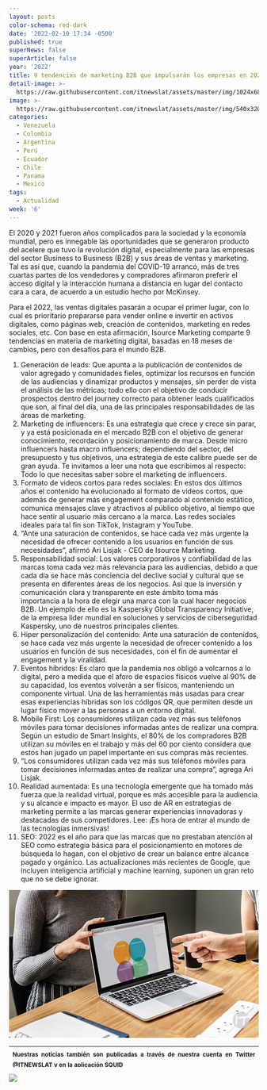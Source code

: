 ```yaml
---
layout: posts
color-schema: red-dark
date: '2022-02-10 17:34 -0500'
published: true
superNews: false
superArticle: false
year: '2022'
title: 9 tendencias de marketing B2B que impulsarán los empresas en 2022
detail-image: >-
  https://raw.githubusercontent.com/itnewslat/assets/master/img/1024x680/Marketing-Digital-g.jpg
image: >-
  https://raw.githubusercontent.com/itnewslat/assets/master/img/540x320/Marketing-Digital-p.jpg
categories:
  - Venezuela
  - Colombia
  - Argentina
  - Perú
  - Ecuador
  - Chile
  - Panama
  - Mexico
tags:
  - Actualidad
week: '6'
---
```

El 2020 y 2021 fueron años complicados para la sociedad y la economía mundial, pero es innegable las oportunidades que se generaron producto del acelere que tuvo la revolución digital, especialmente para las empresas del sector Business to Business (B2B)  y sus áreas de ventas y marketing. Tal es así que, cuando la pandemia del COVID-19 arrancó, más de tres cuartas partes de los vendedores y compradores afirmaron preferir el acceso digital y la interacción humana a distancia en lugar del contacto cara a cara, de acuerdo a un estudio hecho por McKinsey.

Para el 2022, las ventas digitales pasarán a ocupar el primer lugar, con lo cual es prioritario prepararse para vender online e invertir en activos digitales, como páginas web, creación de contenidos, marketing en redes sociales, etc. Con base en esta afirmación, Isource Marketing comparte 9 tendencias en materia de marketing digital, basadas en 18 meses de cambios, pero con desafíos para el mundo B2B.  


1. Generación de leads: Que apunta a la publicación de contenidos de valor agregado y comunidades fieles, optimizar los recursos en función de las audiencias y dinamizar productos y mensajes, sin perder de vista el análisis de las métricas; todo ello con el objetivo de conducir prospectos dentro del journey correcto para obtener leads cualificados que son, al final del día, una de las principales responsabilidades de las áreas de marketing. 
1. Marketing de influencers: Es una estrategia que crece y crece sin parar, y ya está posicionada en el mercado B2B con el objetivo de generar conocimiento, recordación y posicionamiento de marca. Desde micro influencers hasta macro influencers; dependiendo del sector, del presupuesto y tus objetivos, una estrategia de este calibre puede ser de gran ayuda. Te invitamos a leer una nota que escribimos al respecto: Todo lo que necesitas saber sobre el marketing de influencers. 
1. Formato de videos cortos para redes sociales: En estos dos últimos años el contenido ha evolucionado al formato de videos cortos, que además de generar más engagement comparado al contenido estático, comunica mensajes clave y atractivos al público objetivo, al tiempo que hace sentir al usuario más cercano a la marca. Las redes sociales ideales para tal fin son TikTok, Instagram y YouTube.
1. “Ante una saturación de contenidos, se hace cada vez más urgente la necesidad de ofrecer contenido a los usuarios en función de sus necesidades”, afirmó Ari Lisjak - CEO de Isource Marketing.
1. Responsabilidad social: Los valores corporativos y confiabilidad de las marcas toma cada vez más relevancia para las audiencias, debido a que cada día se hace más conciencia del declive social y cultural que se presenta en diferentes áreas de los negocios. Así que la inversión y comunicación clara y transparente en este ámbito toma más importancia a la hora de elegir una marca con la cual hacer negocios B2B. Un ejemplo de ello es la Kaspersky Global Transparency Initiative, de la empresa líder mundial en soluciones y servicios de ciberseguridad Kaspersky, uno de nuestros principales clientes. 
1. Hiper personalización del contenido: Ante una saturación de contenidos, se hace cada vez más urgente la necesidad de ofrecer contenido a los usuarios en función de sus necesidades, con el fin de aumentar el engagement y la viralidad.
1. Eventos híbridos: Es claro que la pandemia nos obligó a volcarnos a lo digital, pero a medida que el aforo de espacios físicos vuelve al 90% de su capacidad, los eventos volverán a ser físicos, manteniendo un componente virtual. Una de las herramientas más usadas para crear esas experiencias híbridas son los códigos QR, que permiten desde un lugar físico mover a las personas a un entorno digital.
1. Mobile First: Los consumidores utilizan cada vez más sus teléfonos móviles para tomar decisiones informadas antes de realizar una compra. Según un estudio de Smart Insights, el 80% de los compradores B2B utilizan su móviles en el trabajo y más del 60 por ciento considera que estos han jugado un papel importante en sus compras más recientes.
1. “Los consumidores utilizan cada vez más sus teléfonos móviles para tomar decisiones informadas antes de realizar una compra”, agrega Ari Lisjak.
1. Realidad aumentada: Es una tecnología emergente que ha tomado más fuerza que la realidad virtual, porque es más accesible para la audiencia y su alcance e impacto es mayor. El uso de AR en estrategias de marketing permite a las marcas generar experiencias innovadoras y destacadas de sus competidores. Lee: ¡Es hora de entrar al mundo de las tecnologías inmersivas!
1. SEO: 2022 es el año para que las marcas que no prestaban atención al SEO como estrategia básica para el posicionamiento en motores de búsqueda lo hagan, con el objetivo de crear un balance entre alcance pagado y orgánico. Las actualizaciones más recientes de Google, que incluyen inteligencia artificial y machine learning, suponen un gran reto que no se debe ignorar.
 
 ![](https://raw.githubusercontent.com/itnewslat/assets/master/img/540x320/Marketing-Digital-p.jpg)
 
 <table style="height: 42px;" width="569">
<tbody>
<tr>
<td style="text-align: justify;"><sub><strong>Nuestras noticias también son publicadas a través de nuestra cuenta en Twitter <a href="https://twitter.com/itnewslat?lang=es">@ITNEWSLAT</a> y en la aplicación <a href="https://squidapp.co/en/">SQUID</a></strong></sub></td>
</tr>
</tbody>
</table>

<img src="https://tracker.metricool.com/c3po.jpg?hash=56f88a41e39ab42c063cc51676587a04"/>